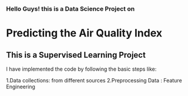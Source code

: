 ### Hello Guys! this is a Data Science Project on 
# Predicting the Air Quality Index
## This is a Supervised Learning Project

I have implemented the code by following the basic steps like:

1.Data collections: from different sources
2.Preprocessing Data : Feature Engineering 

